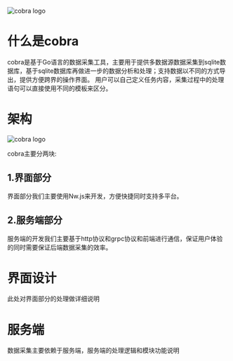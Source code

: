 ![cobra logo](https://github.com/zssky/cobra/blob/master/resources/cobra.jpg)

# 什么是cobra
cobra是基于Go语言的数据采集工具，主要用于提供多数据源数据采集到sqlite数据库，基于sqlite数据库再做进一步的数据分析和处理；支持数据以不同的方式导出，提供方便跨界的操作界面。 用户可以自己定义任务内容，采集过程中的处理语句可以直接使用不同的模板来区分。

# 架构
![cobra logo](https://github.com/zssky/cobra/blob/master/resources/cobra_framework.png)

cobra主要分两块:  
## 1.界面部分  
界面部分我们主要使用Nw.js来开发，方便快捷同时支持多平台。

## 2.服务端部分
服务端的开发我们主要基于http协议和grpc协议和前端进行通信，保证用户体验的同时需要保证后端数据采集的效率。

# 界面设计
此处对界面部分的处理做详细说明

# 服务端  
数据采集主要依赖于服务端，服务端的处理逻辑和模块功能说明  
